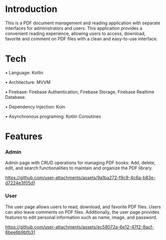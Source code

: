 <h1 align="left">Introduction</h1>
<p align="left">This is a PDF document management and reading application with separate interfaces for administrators and users. This application provides a convenient reading experience, allowing users to access, download, favorite and comment on PDF files with a clean and easy-to-use interface.</p>

<h1 align="left">Tech</h1>
<p align="left">• Language: Kotlin </p>
<p align="left">• Architecture: MVVM </p>
<p align="left">• Firebase: Firebase Authentication, Firebase Storage, Firebase Realtime Database. </p>
<p align="left">• Dependency Injection: Koin </p>
<p align="left">• Asynchronous programing: Kotlin Coroutines </p>


<h1 align="left">Features</h1>
<h3 align="left">Admin</h3>
<p align="left">Admin page with CRUD operations for managing PDF books: Add, delete, edit, and search functionalities to maintain and organize the PDF library.</p>

https://github.com/user-attachments/assets/9a1ba272-f9c9-4c6a-b83e-d7224e3f05d1


<h3 align="left">User</h3>
<p align="left">The user page allows users to read, download, and favorite PDF files. Users can also leave comments on PDF files. Additionally, the user page provides features to edit personal information such as name, image, and password.</p>


https://github.com/user-attachments/assets/ec58072a-6e12-47f2-8acf-6bee6b9bfb31





